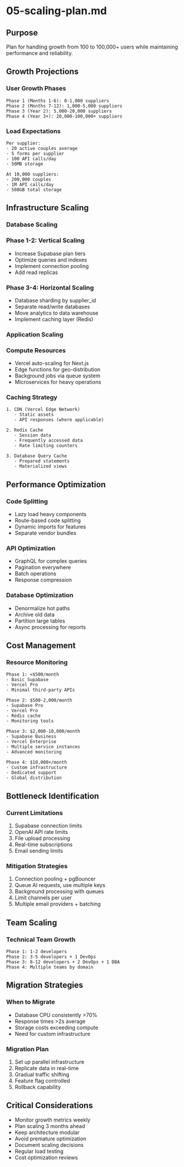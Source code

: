 # 05-scaling-plan.md

## Purpose

Plan for handling growth from 100 to 100,000+ users while maintaining performance and reliability.

## Growth Projections

### User Growth Phases

```
Phase 1 (Months 1-6): 0-1,000 suppliers
Phase 2 (Months 7-12): 1,000-5,000 suppliers
Phase 3 (Year 2): 5,000-20,000 suppliers
Phase 4 (Year 3+): 20,000-100,000+ suppliers
```

### Load Expectations

```
Per supplier:
- 20 active couples average
- 5 forms per supplier
- 100 API calls/day
- 50MB storage

At 10,000 suppliers:
- 200,000 couples
- 1M API calls/day
- 500GB total storage
```

## Infrastructure Scaling

### Database Scaling

### Phase 1-2: Vertical Scaling

- Increase Supabase plan tiers
- Optimize queries and indexes
- Implement connection pooling
- Add read replicas

### Phase 3-4: Horizontal Scaling

- Database sharding by supplier_id
- Separate read/write databases
- Move analytics to data warehouse
- Implement caching layer (Redis)

### Application Scaling

### Compute Resources

- Vercel auto-scaling for Next.js
- Edge functions for geo-distribution
- Background jobs via queue system
- Microservices for heavy operations

### Caching Strategy

```
1. CDN (Vercel Edge Network)
   - Static assets
   - API responses (where applicable)

2. Redis Cache
   - Session data
   - Frequently accessed data
   - Rate limiting counters

3. Database Query Cache
   - Prepared statements
   - Materialized views
```

## Performance Optimization

### Code Splitting

- Lazy load heavy components
- Route-based code splitting
- Dynamic imports for features
- Separate vendor bundles

### API Optimization

- GraphQL for complex queries
- Pagination everywhere
- Batch operations
- Response compression

### Database Optimization

- Denormalize hot paths
- Archive old data
- Partition large tables
- Async processing for reports

## Cost Management

### Resource Monitoring

```
Phase 1: <$500/month
- Basic Supabase
- Vercel Pro
- Minimal third-party APIs

Phase 2: $500-2,000/month
- Supabase Pro
- Vercel Pro
- Redis cache
- Monitoring tools

Phase 3: $2,000-10,000/month
- Supabase Business
- Vercel Enterprise
- Multiple service instances
- Advanced monitoring

Phase 4: $10,000+/month
- Custom infrastructure
- Dedicated support
- Global distribution
```

## Bottleneck Identification

### Current Limitations

1. Supabase connection limits
2. OpenAI API rate limits
3. File upload processing
4. Real-time subscriptions
5. Email sending limits

### Mitigation Strategies

1. Connection pooling + pgBouncer
2. Queue AI requests, use multiple keys
3. Background processing with queues
4. Limit channels per user
5. Multiple email providers + batching

## Team Scaling

### Technical Team Growth

```
Phase 1: 1-2 developers
Phase 2: 3-5 developers + 1 DevOps
Phase 3: 8-12 developers + 2 DevOps + 1 DBA
Phase 4: Multiple teams by domain
```

## Migration Strategies

### When to Migrate

- Database CPU consistently >70%
- Response times >2s average
- Storage costs exceeding compute
- Need for custom infrastructure

### Migration Plan

1. Set up parallel infrastructure
2. Replicate data in real-time
3. Gradual traffic shifting
4. Feature flag controlled
5. Rollback capability

## Critical Considerations

- Monitor growth metrics weekly
- Plan scaling 3 months ahead
- Keep architecture modular
- Avoid premature optimization
- Document scaling decisions
- Regular load testing
- Cost optimization reviews